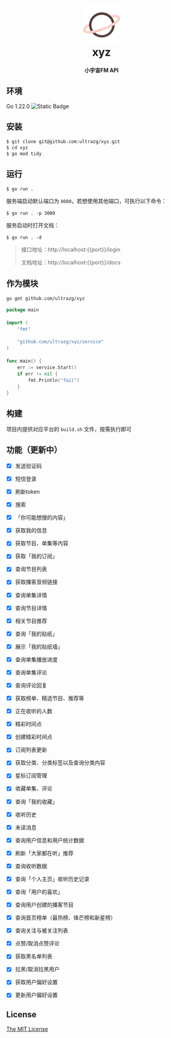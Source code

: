 <h1 align="center">
  <img src="./logo.png" alt="xyz" width="100">
  <br>xyz<br>
</h1>
<h4 align="center">小宇宙FM API</h4>


## 环境

Go 1.22.0 <img alt="Static Badge" src="https://img.shields.io/badge/Go-1.22.0-blue.svg">




## 安装

```shell
$ git clone git@github.com:ultrazg/xyz.git
$ cd xyz
$ go mod tidy
```



## 运行

```shell
$ go run .
```

服务端启动默认端口为 `8080`，若想使用其他端口，可执行以下命令：

```shell
$ go run . -p 3000
```

服务启动时打开文档：

```shell
$ go run . -d
```

> 接口地址：http://localhost:{{port}}/login
>
> 文档地址：http://localhost:{{port}}/docs



## 作为模块

```shell
go get github.com/ultrazg/xyz
```

```go
package main

import (
	"fmt"

	"github.com/ultrazg/xyz/service"
)

func main() {
	err := service.Start()
	if err != nil {
		fmt.Println("fail")
	}
}
```




## 构建

项目内提供对应平台的 `build.sh` 文件，按需执行即可



## 功能（更新中）

- [x] 发送验证码
- [x] 短信登录
- [x] 刷新token
- [x] 搜索
- [x] 「你可能想搜的内容」
- [x] 获取我的信息
- [x] 获取节目、单集等内容
- [x] 获取「我的订阅」
- [x] 查询节目列表
- [x] 获取播客音频链接
- [x] 查询单集详情
- [x] 查询节目详情
- [x] 相关节目推荐
- [x] 查询「我的贴纸」
- [x] 展示「我的贴纸墙」
- [x] 查询单集播放进度
- [x] 查询单集评论
- [x] 查询评论回复
- [x] 获取榜单、精选节目、推荐等
- [x] 正在收听的人数
- [x] 精彩时间点
- [x] 创建精彩时间点
- [x] 订阅列表更新
- [x] 获取分类、分类标签以及查询分类内容
- [x] 星标订阅管理
- [x] 收藏单集、评论
- [x] 查询「我的收藏」
- [x] 收听历史
- [x] 未读消息
- [x] 查询用户信息和用户统计数据
- [x] 刷新「大家都在听」推荐
- [x] 查询收听数据
- [x] 查询「个人主页」收听历史记录
- [x] 查询「用户的喜欢」
- [x] 查询用户创建的播客节目
- [x] 查询首页榜单（最热榜、锋芒榜和新星榜）
- [x] 查询关注与被关注列表
- [x] 点赞/取消点赞评论
- [x] 获取黑名单列表
- [x] 拉黑/取消拉黑用户
- [x] 获取用户偏好设置
- [x] 更新用户偏好设置



## License

[The MIT License](https://github.com/ultrazg/xyz/blob/dev/LICENSE)
